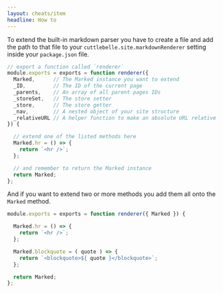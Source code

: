 ```yaml
---
layout: cheats/item
headline: How to
---
```


To extend the built-in markdown parser you have to create a file and add the path to that file to your `cuttlebelle.site.markdownRenderer` setting inside
your `package.json` file.

```js
// export a function called `renderer`
module.exports = exports = function renderer({
  Marked,      // The Marked instance you want to extend
  _ID,         // The ID of the current page
  _parents,    // An array of all parent pages IDs
  _storeSet,   // The store setter
  _store,      // The store getter
  _nav,        // A nested object of your site structure
  _relativeURL // A helper function to make an absolute URL relative
}) {

  // extend one of the listed methods here
  Marked.hr = () => {
    return `<hr />`;
  };

  // and remember to return the Marked instance
  return Marked;
};
```
And if you want to extend two or more methods you add them all onto the `Marked` method.

```js
module.exports = exports = function renderer({ Marked }) {

  Marked.hr = () => {
    return `<hr />`;
  };

  Marked.blockquote = ( quote ) => {
    return `<blockquote>${ quote }</blockquote>`;
  };

  return Marked;
};
```
